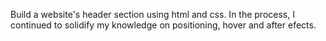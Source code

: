Build a website's header section using html and css. In the process, I continued to solidify my knowledge on positioning, hover and after efects.
